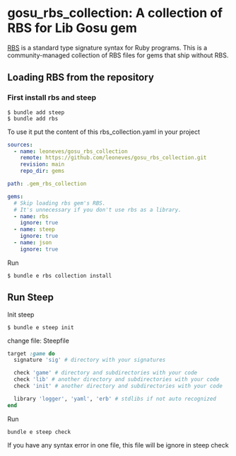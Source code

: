 # gosu_rbs_collection: A collection of RBS for Lib Gosu gem

[RBS](https://github.com/ruby/rbs) is a standard type signature syntax for Ruby programs.
This is a community-managed collection of RBS files for gems that ship without RBS.

## Loading RBS from the repository

### First install rbs and steep
```console
$ bundle add steep
$ bundle add rbs
```

To use it put the content of this rbs_collection.yaml in your project

```yml
sources:
  - name: leoneves/gosu_rbs_collection
    remote: https://github.com/leoneves/gosu_rbs_collection.git
    revision: main
    repo_dir: gems

path: .gem_rbs_collection

gems:
  # Skip loading rbs gem's RBS.
  # It's unnecessary if you don't use rbs as a library.
  - name: rbs
    ignore: true
  - name: steep
    ignore: true
  - name: json
    ignore: true
```

Run
```console
$ bundle e rbs collection install
```

## Run Steep
Init steep
```console
$ bundle e steep init
```

change file: Steepfile
```ruby
target :game do
  signature 'sig' # directory with your signatures

  check 'game' # directory and subdirectories with your code
  check 'lib' # another directory and subdirectories with your code
  check 'init' # another directory and subdirectories with your code

  library 'logger', 'yaml', 'erb' # stdlibs if not auto recognized
end
```

Run
```console
bundle e steep check
```

If you have any syntax error in one file, this file will be ignore in steep check
